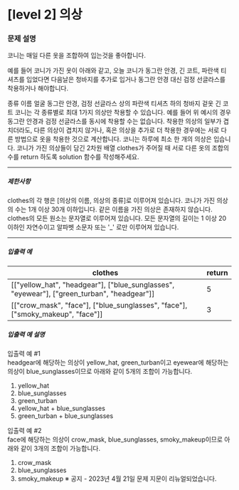 
# [level 2] 의상

### 문제 설명
코니는 매일 다른 옷을 조합하여 입는것을 좋아합니다.

예를 들어 코니가 가진 옷이 아래와 같고, 오늘 코니가 동그란 안경, 긴 코트, 파란색 티셔츠를 입었다면 다음날은 청바지를 추가로 입거나 동그란 안경 대신 검정 선글라스를 착용하거나 해야합니다.

종류	이름
얼굴	동그란 안경, 검정 선글라스
상의	파란색 티셔츠
하의	청바지
겉옷	긴 코트
코니는 각 종류별로 최대 1가지 의상만 착용할 수 있습니다. 예를 들어 위 예시의 경우 동그란 안경과 검정 선글라스를 동시에 착용할 수는 없습니다.
착용한 의상의 일부가 겹치더라도, 다른 의상이 겹치지 않거나, 혹은 의상을 추가로 더 착용한 경우에는 서로 다른 방법으로 옷을 착용한 것으로 계산합니다.
코니는 하루에 최소 한 개의 의상은 입습니다.
코니가 가진 의상들이 담긴 2차원 배열 clothes가 주어질 때 서로 다른 옷의 조합의 수를 return 하도록 solution 함수를 작성해주세요.

<hr>

<h5>제한사항</h5>
clothes의 각 행은 [의상의 이름, 의상의 종류]로 이루어져 있습니다.
코니가 가진 의상의 수는 1개 이상 30개 이하입니다.
같은 이름을 가진 의상은 존재하지 않습니다.
clothes의 모든 원소는 문자열로 이루어져 있습니다.
모든 문자열의 길이는 1 이상 20 이하인 자연수이고 알파벳 소문자 또는 '_' 로만 이루어져 있습니다.

<hr>

<h5>입출력 예</h5>
<table class="table">
<thead>
    <tr>
        <th>clothes</th>
        <th>return</th>
    </tr>
</thead>
<tbody>
    <tr>
        <td>[["yellow_hat", "headgear"], ["blue_sunglasses", "eyewear"], ["green_turban", "headgear"]]</td>
        <td>5</td>
    </tr>
    <tr>
        <td>[["crow_mask", "face"], ["blue_sunglasses", "face"], ["smoky_makeup", "face"]]</td>
        <td>3</td>
    </tr>
</tbody>
</table>


<h5>입출력 예 설명</h5>
<p>입출력 예 #1<br>
headgear에 해당하는 의상이 yellow_hat, green_turban이고 eyewear에 해당하는 의상이 blue_sunglasses이므로 아래와 같이 5개의 조합이 가능합니다.</p>

1. yellow_hat
2. blue_sunglasses
3. green_turban
4. yellow_hat + blue_sunglasses
5. green_turban + blue_sunglasses


<p>입출력 예 #2<br>
face에 해당하는 의상이 crow_mask, blue_sunglasses, smoky_makeup이므로 아래와 같이 3개의 조합이 가능합니다.</p>

1. crow_mask
2. blue_sunglasses
3. smoky_makeup
※ 공지 - 2023년 4월 21일 문제 지문이 리뉴얼되었습니다.

